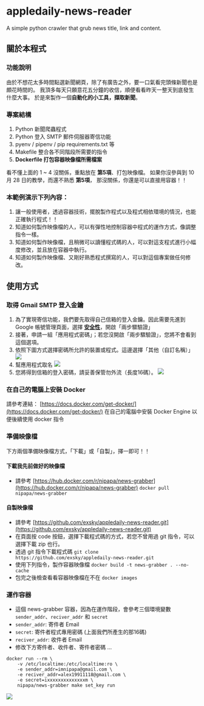 # appledaily-news-reader
A simple python crawler that grub news title, link and content.

## 關於本程式
### 功能說明
由於不想花太多時間點選新聞網頁，除了有廣告之外，要一口氣看完頭條新聞也是頗花時間的。
我頂多每天只願意花五分鐘的收信，順便看看昨天一整天到底發生什麼大事。
於是來製作一個**自動化的小工具，擷取新聞**。

### 專案結構
1. Python 新聞爬蟲程式
2. Python 登入 SMTP 郵件伺服器寄信功能
3. pyenv / pipenv / pip requirements.txt 等
4. Makefile 整合各不同階段所需要的指令
5. **Dockerfile 打包容器映像檔所需檔案**

看不懂上面的 1 ~ 4 沒關係，重點放在 **第5項**、打包映像檔。
如果你沒參與到 10 月 28 日的教學，而還不熟悉 **第5項**，
那沒關係，你還是可以直接用容器！！

### 本範例演示下列內容：
1. 讓一般使用者，透過容器技術，擺脫製作程式以及程式相依環境的情況，也能正確執行程式！！
2. 知道如何製作映像檔的人，可以有彈性地控制容器中程式的運作方式，像調整指令一樣。
3. 知道如何製作映像檔，且稍微可以讀懂程式碼的人，可以對這支程式進行小幅度修改，並且放在容器中執行。
4. 知道如何製作映像檔、又剛好熟悉程式撰寫的人，可以對這個專案做任何修改。


## 使用方式
### 取得 Gmail SMTP 登入金鑰
1. 為了實現寄信功能，我們要先取得自己信箱的登入金鑰。因此需要先進到 Google 帳號管理頁面，選擇 **[安全性](https://myaccount.google.com/security?gar=1)**，開啟「兩步驟驗證」
2. 接著，申請一組「應用程式密碼」；若您沒開啟「兩步驟驗證」，您將不會看到這個選項。
3. 依照下圖方式選擇密碼所允許的裝置或程式。這邊選擇「其他（自訂名稱）」
![](https://i.imgur.com/hPu7xoF.png)
4. 幫應用程式取名
![](https://i.imgur.com/qhxosPV.png)
5. 您將得到信箱的登入密碼，請妥善保管勿外流（長度16碼）。
![](https://i.imgur.com/e1wsbKe.png)

### 在自己的電腦上安裝 Docker

請參考連結： [https://docs.docker.com/get-docker/](https://docs.docker.com/get-docker/)
在自己的電腦中安裝 Docker Engine
以便後續使用 docker 指令


### 準備映像檔
下方兩個準備映像檔方式，「下載」或「自製」，擇一即可！！
#### 下載我先前做好的映像檔
* 請參考 [https://hub.docker.com/r/nipapa/news-grabber](https://hub.docker.com/r/nipapa/news-grabber)
    ```docker pull nipapa/news-grabber```
#### 自製映像檔
* 請參考 [https://github.com/exsky/appledaily-news-reader.git](https://github.com/exsky/appledaily-news-reader.git)
* 在頁面按 code 按鈕，選擇下載程式碼的方式，若您不曾用過 git 指令，可以選擇下載 zip 也行。
* 透過 git 指令下載程式碼
    ```git clone https://github.com/exsky/appledaily-news-reader.git```
* 使用下列指令，製作容器映像檔
    ```docker build -t news-grabber . --no-cache```
* 包完之後檢查看看容器映像檔在不在
    ```docker images```
    
### 運作容器
* 這個 news-grabber 容器，因為在運作階段，會參考三個環境變數 `sender_addr`、`reciver_addr` 和 `secret`
* `sender_addr`: 寄件者 Email
* `secret`: 寄件者程式專用密碼 (上面我們所產生的那16碼)
* `reciver_addr`: 收件者 Email 
* 修改下方寄件者、收件者、寄件者密碼 ...

```
docker run --rm \
    -v /etc/localtime:/etc/localtime:ro \
    -e sender_addr=imnipapa@gmail.com \
    -e reciver_addr=alex19911118@gmail.com \
    -e secret=ixxxxxxxxxxxxxxm \
    nipapa/news-grabber make set_key run
```

![](https://i.imgur.com/aIwFsAi.jpg)

